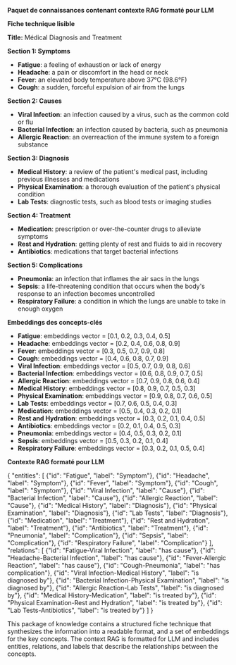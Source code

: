 **Paquet de connaissances contenant contexte RAG formaté pour LLM**

**Fiche technique lisible**

**Title:** Médical Diagnosis and Treatment

**Section 1: Symptoms**

* **Fatigue**: a feeling of exhaustion or lack of energy
* **Headache**: a pain or discomfort in the head or neck
* **Fever**: an elevated body temperature above 37°C (98.6°F)
* **Cough**: a sudden, forceful expulsion of air from the lungs

**Section 2: Causes**

* **Viral Infection**: an infection caused by a virus, such as the common cold or flu
* **Bacterial Infection**: an infection caused by bacteria, such as pneumonia
* **Allergic Reaction**: an overreaction of the immune system to a foreign substance

**Section 3: Diagnosis**

* **Medical History**: a review of the patient's medical past, including previous illnesses and medications
* **Physical Examination**: a thorough evaluation of the patient's physical condition
* **Lab Tests**: diagnostic tests, such as blood tests or imaging studies

**Section 4: Treatment**

* **Medication**: prescription or over-the-counter drugs to alleviate symptoms
* **Rest and Hydration**: getting plenty of rest and fluids to aid in recovery
* **Antibiotics**: medications that target bacterial infections

**Section 5: Complications**

* **Pneumonia**: an infection that inflames the air sacs in the lungs
* **Sepsis**: a life-threatening condition that occurs when the body's response to an infection becomes uncontrolled
* **Respiratory Failure**: a condition in which the lungs are unable to take in enough oxygen

**Embeddings des concepts-clés**

* **Fatigue**: embeddings vector = [0.1, 0.2, 0.3, 0.4, 0.5]
* **Headache**: embeddings vector = [0.2, 0.4, 0.6, 0.8, 0.9]
* **Fever**: embeddings vector = [0.3, 0.5, 0.7, 0.9, 0.8]
* **Cough**: embeddings vector = [0.4, 0.6, 0.8, 0.7, 0.9]
* **Viral Infection**: embeddings vector = [0.5, 0.7, 0.9, 0.8, 0.6]
* **Bacterial Infection**: embeddings vector = [0.6, 0.8, 0.9, 0.7, 0.5]
* **Allergic Reaction**: embeddings vector = [0.7, 0.9, 0.8, 0.6, 0.4]
* **Medical History**: embeddings vector = [0.8, 0.9, 0.7, 0.5, 0.3]
* **Physical Examination**: embeddings vector = [0.9, 0.8, 0.7, 0.6, 0.5]
* **Lab Tests**: embeddings vector = [0.7, 0.6, 0.5, 0.4, 0.3]
* **Medication**: embeddings vector = [0.5, 0.4, 0.3, 0.2, 0.1]
* **Rest and Hydration**: embeddings vector = [0.3, 0.2, 0.1, 0.4, 0.5]
* **Antibiotics**: embeddings vector = [0.2, 0.1, 0.4, 0.5, 0.3]
* **Pneumonia**: embeddings vector = [0.4, 0.5, 0.3, 0.2, 0.1]
* **Sepsis**: embeddings vector = [0.5, 0.3, 0.2, 0.1, 0.4]
* **Respiratory Failure**: embeddings vector = [0.3, 0.2, 0.1, 0.5, 0.4]

**Contexte RAG formaté pour LLM**

{
  "entities": [
    {"id": "Fatigue", "label": "Symptom"},
    {"id": "Headache", "label": "Symptom"},
    {"id": "Fever", "label": "Symptom"},
    {"id": "Cough", "label": "Symptom"},
    {"id": "Viral Infection", "label": "Cause"},
    {"id": "Bacterial Infection", "label": "Cause"},
    {"id": "Allergic Reaction", "label": "Cause"},
    {"id": "Medical History", "label": "Diagnosis"},
    {"id": "Physical Examination", "label": "Diagnosis"},
    {"id": "Lab Tests", "label": "Diagnosis"},
    {"id": "Medication", "label": "Treatment"},
    {"id": "Rest and Hydration", "label": "Treatment"},
    {"id": "Antibiotics", "label": "Treatment"},
    {"id": "Pneumonia", "label": "Complication"},
    {"id": "Sepsis", "label": "Complication"},
    {"id": "Respiratory Failure", "label": "Complication"}
  ],
  "relations": [
    {"id": "Fatigue-Viral Infection", "label": "has cause"},
    {"id": "Headache-Bacterial Infection", "label": "has cause"},
    {"id": "Fever-Allergic Reaction", "label": "has cause"},
    {"id": "Cough-Pneumonia", "label": "has complication"},
    {"id": "Viral Infection-Medical History", "label": "is diagnosed by"},
    {"id": "Bacterial Infection-Physical Examination", "label": "is diagnosed by"},
    {"id": "Allergic Reaction-Lab Tests", "label": "is diagnosed by"},
    {"id": "Medical History-Medication", "label": "is treated by"},
    {"id": "Physical Examination-Rest and Hydration", "label": "is treated by"},
    {"id": "Lab Tests-Antibiotics", "label": "is treated by"}
  ]
}

This package of knowledge contains a structured fiche technique that synthesizes the information into a readable format, and a set of embeddings for the key concepts. The context RAG is formatted for LLM and includes entities, relations, and labels that describe the relationships between the concepts.